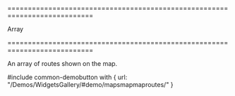 ===========================================================================
<!--type-->Array<Object><!--/type-->
===========================================================================

<!--shortDescription-->
An array of routes shown on the map.
<!--/shortDescription-->

<!--fullDescription-->


#include common-demobutton with {
    url: "/Demos/WidgetsGallery/#demo/mapsmapmaproutes/"
}
<!--/fullDescription-->